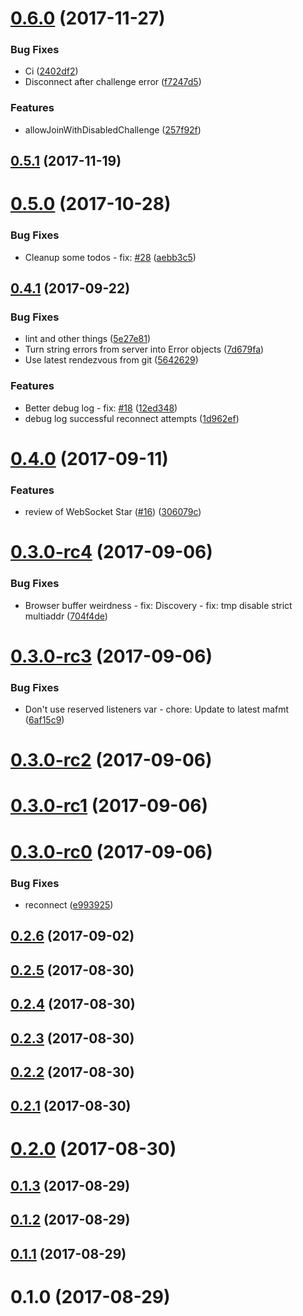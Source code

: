<a name="0.6.0"></a>
# [0.6.0](https://github.com/libp2p/js-libp2p-websocket-star/compare/v0.5.1...v0.6.0) (2017-11-27)


### Bug Fixes

* Ci ([2402df2](https://github.com/libp2p/js-libp2p-websocket-star/commit/2402df2))
* Disconnect after challenge error ([f7247d5](https://github.com/libp2p/js-libp2p-websocket-star/commit/f7247d5))


### Features

* allowJoinWithDisabledChallenge ([257f92f](https://github.com/libp2p/js-libp2p-websocket-star/commit/257f92f))



<a name="0.5.1"></a>
## [0.5.1](https://github.com/libp2p/js-libp2p-websocket-star/compare/v0.5.0...v0.5.1) (2017-11-19)



<a name="0.5.0"></a>
# [0.5.0](https://github.com/libp2p/js-libp2p-websocket-star/compare/v0.4.1...v0.5.0) (2017-10-28)


### Bug Fixes

* Cleanup some todos - fix: [#28](https://github.com/libp2p/js-libp2p-websocket-star/issues/28) ([aebb3c5](https://github.com/libp2p/js-libp2p-websocket-star/commit/aebb3c5))



<a name="0.4.1"></a>
## [0.4.1](https://github.com/libp2p/js-libp2p-websocket-star/compare/v0.4.0...v0.4.1) (2017-09-22)


### Bug Fixes

* lint and other things ([5e27e81](https://github.com/libp2p/js-libp2p-websocket-star/commit/5e27e81))
* Turn string errors from server into Error objects ([7d679fa](https://github.com/libp2p/js-libp2p-websocket-star/commit/7d679fa))
* Use latest rendezvous from git ([5642629](https://github.com/libp2p/js-libp2p-websocket-star/commit/5642629))


### Features

* Better debug log - fix: [#18](https://github.com/libp2p/js-libp2p-websocket-star/issues/18) ([12ed348](https://github.com/libp2p/js-libp2p-websocket-star/commit/12ed348))
* debug log successful reconnect attempts ([1d962ef](https://github.com/libp2p/js-libp2p-websocket-star/commit/1d962ef))



<a name="0.4.0"></a>
# [0.4.0](https://github.com/libp2p/js-libp2p-websocket-star/compare/v0.3.0-rc4...v0.4.0) (2017-09-11)


### Features

* review of WebSocket Star ([#16](https://github.com/libp2p/js-libp2p-websocket-star/issues/16)) ([306079c](https://github.com/libp2p/js-libp2p-websocket-star/commit/306079c))



<a name="0.3.0-rc4"></a>
# [0.3.0-rc4](https://github.com/libp2p/js-libp2p-websocket-star/compare/v0.3.0-rc3...v0.3.0-rc4) (2017-09-06)


### Bug Fixes

* Browser buffer weirdness - fix: Discovery - fix: tmp disable strict multiaddr ([704f4de](https://github.com/libp2p/js-libp2p-websocket-star/commit/704f4de))



<a name="0.3.0-rc3"></a>
# [0.3.0-rc3](https://github.com/libp2p/js-libp2p-websocket-star/compare/v0.3.0-rc2...v0.3.0-rc3) (2017-09-06)


### Bug Fixes

* Don't use reserved listeners var - chore: Update to latest mafmt ([6af15c9](https://github.com/libp2p/js-libp2p-websocket-star/commit/6af15c9))



<a name="0.3.0-rc2"></a>
# [0.3.0-rc2](https://github.com/libp2p/js-libp2p-websocket-star/compare/v0.3.0-rc1...v0.3.0-rc2) (2017-09-06)



<a name="0.3.0-rc1"></a>
# [0.3.0-rc1](https://github.com/libp2p/js-libp2p-websocket-star/compare/v0.3.0-rc0...v0.3.0-rc1) (2017-09-06)



<a name="0.3.0-rc0"></a>
# [0.3.0-rc0](https://github.com/libp2p/js-libp2p-websocket-star/compare/v0.2.6...v0.3.0-rc0) (2017-09-06)


### Bug Fixes

* reconnect ([e993925](https://github.com/libp2p/js-libp2p-websocket-star/commit/e993925))



<a name="0.2.6"></a>
## [0.2.6](https://github.com/libp2p/js-libp2p-websocket-star/compare/v0.2.5...v0.2.6) (2017-09-02)



<a name="0.2.5"></a>
## [0.2.5](https://github.com/libp2p/js-libp2p-websocket-star/compare/v0.2.4...v0.2.5) (2017-08-30)



<a name="0.2.4"></a>
## [0.2.4](https://github.com/libp2p/js-libp2p-websocket-star/compare/v0.2.3...v0.2.4) (2017-08-30)



<a name="0.2.3"></a>
## [0.2.3](https://github.com/libp2p/js-libp2p-websocket-star/compare/v0.2.2...v0.2.3) (2017-08-30)



<a name="0.2.2"></a>
## [0.2.2](https://github.com/libp2p/js-libp2p-websocket-star/compare/v0.2.1...v0.2.2) (2017-08-30)



<a name="0.2.1"></a>
## [0.2.1](https://github.com/libp2p/js-libp2p-websocket-star/compare/v0.2.0...v0.2.1) (2017-08-30)



<a name="0.2.0"></a>
# [0.2.0](https://github.com/libp2p/js-libp2p-websocket-star/compare/v0.1.3...v0.2.0) (2017-08-30)



<a name="0.1.3"></a>
## [0.1.3](https://github.com/libp2p/js-libp2p-websocket-star/compare/v0.1.2...v0.1.3) (2017-08-29)



<a name="0.1.2"></a>
## [0.1.2](https://github.com/libp2p/js-libp2p-websocket-star/compare/v0.1.1...v0.1.2) (2017-08-29)



<a name="0.1.1"></a>
## [0.1.1](https://github.com/libp2p/js-libp2p-websocket-star/compare/v0.1.0...v0.1.1) (2017-08-29)



<a name="0.1.0"></a>
# 0.1.0 (2017-08-29)



